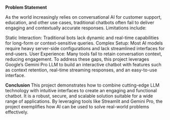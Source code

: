 **Problem Statement**

As the world increasingly relies on conversational AI for customer support, education, and other use cases, traditional chatbots often fail to deliver engaging and contextually accurate responses. Limitations include:

Static Interaction: Traditional bots lack dynamic and real-time capabilities for long-form or context-sensitive queries.
Complex Setup: Most AI models require heavy server-side configurations and lack streamlined interfaces for end-users.
User Experience: Many tools fail to retain conversation context, reducing engagement.
To address these gaps, this project leverages Google’s Gemini Pro LLM to build an interactive chatbot with features such as context retention, real-time streaming responses, and an easy-to-use interface.



**Conclusion**
This project demonstrates how to combine cutting-edge LLM technology with intuitive interfaces to create an engaging and functional chatbot. It is a robust, secure, and scalable solution suitable for a wide range of applications. By leveraging tools like Streamlit and Gemini Pro, the project exemplifies how AI can be used to solve real-world problems effectively.
